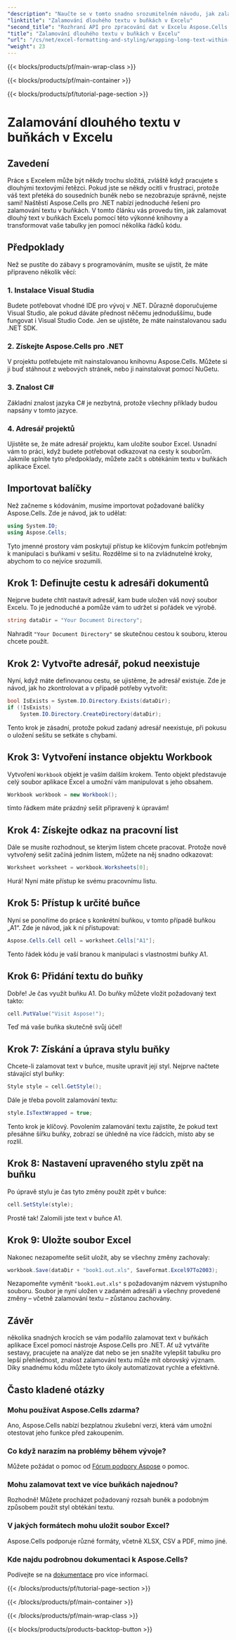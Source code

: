 ```yaml
---
"description": "Naučte se v tomto snadno srozumitelném návodu, jak zalamovat dlouhý text v buňkách aplikace Excel pomocí Aspose.Cells pro .NET. Transformujte své tabulky bez námahy."
"linktitle": "Zalamování dlouhého textu v buňkách v Excelu"
"second_title": "Rozhraní API pro zpracování dat v Excelu Aspose.Cells v .NET"
"title": "Zalamování dlouhého textu v buňkách v Excelu"
"url": "/cs/net/excel-formatting-and-styling/wrapping-long-text-within-cells/"
"weight": 23
---
```


{{< blocks/products/pf/main-wrap-class >}}

{{< blocks/products/pf/main-container >}}

{{< blocks/products/pf/tutorial-page-section >}}

# Zalamování dlouhého textu v buňkách v Excelu

## Zavedení
Práce s Excelem může být někdy trochu složitá, zvláště když pracujete s dlouhými textovými řetězci. Pokud jste se někdy ocitli v frustraci, protože váš text přetéká do sousedních buněk nebo se nezobrazuje správně, nejste sami! Naštěstí Aspose.Cells pro .NET nabízí jednoduché řešení pro zalamování textu v buňkách. V tomto článku vás provedu tím, jak zalamovat dlouhý text v buňkách Excelu pomocí této výkonné knihovny a transformovat vaše tabulky jen pomocí několika řádků kódu. 
## Předpoklady
Než se pustíte do zábavy s programováním, musíte se ujistit, že máte připraveno několik věcí:
### 1. Instalace Visual Studia
Budete potřebovat vhodné IDE pro vývoj v .NET. Důrazně doporučujeme Visual Studio, ale pokud dáváte přednost něčemu jednoduššímu, bude fungovat i Visual Studio Code. Jen se ujistěte, že máte nainstalovanou sadu .NET SDK.
### 2. Získejte Aspose.Cells pro .NET
V projektu potřebujete mít nainstalovanou knihovnu Aspose.Cells. Můžete si ji buď stáhnout z webových stránek, nebo ji nainstalovat pomocí NuGetu.
### 3. Znalost C#
Základní znalost jazyka C# je nezbytná, protože všechny příklady budou napsány v tomto jazyce.
### 4. Adresář projektů
Ujistěte se, že máte adresář projektu, kam uložíte soubor Excel. Usnadní vám to práci, když budete potřebovat odkazovat na cesty k souborům.
Jakmile splníte tyto předpoklady, můžete začít s obtékáním textu v buňkách aplikace Excel.
## Importovat balíčky
Než začneme s kódováním, musíme importovat požadované balíčky Aspose.Cells. Zde je návod, jak to udělat:
```csharp
using System.IO;
using Aspose.Cells;
```
Tyto jmenné prostory vám poskytují přístup ke klíčovým funkcím potřebným k manipulaci s buňkami v sešitu.
Rozdělme si to na zvládnutelné kroky, abychom to co nejvíce srozumili.
## Krok 1: Definujte cestu k adresáři dokumentů
Nejprve budete chtít nastavit adresář, kam bude uložen váš nový soubor Excelu. To je jednoduché a pomůže vám to udržet si pořádek ve výrobě.
```csharp
string dataDir = "Your Document Directory";
```
Nahradit `"Your Document Directory"` se skutečnou cestou k souboru, kterou chcete použít.
## Krok 2: Vytvořte adresář, pokud neexistuje
Nyní, když máte definovanou cestu, se ujistěme, že adresář existuje. Zde je návod, jak ho zkontrolovat a v případě potřeby vytvořit:
```csharp
bool IsExists = System.IO.Directory.Exists(dataDir);
if (!IsExists)
    System.IO.Directory.CreateDirectory(dataDir);
```
Tento krok je zásadní, protože pokud zadaný adresář neexistuje, při pokusu o uložení sešitu se setkáte s chybami.
## Krok 3: Vytvoření instance objektu Workbook
Vytvoření `Workbook` objekt je vaším dalším krokem. Tento objekt představuje celý soubor aplikace Excel a umožní vám manipulovat s jeho obsahem.
```csharp
Workbook workbook = new Workbook();
```
tímto řádkem máte prázdný sešit připravený k úpravám!
## Krok 4: Získejte odkaz na pracovní list
Dále se musíte rozhodnout, se kterým listem chcete pracovat. Protože nově vytvořený sešit začíná jedním listem, můžete na něj snadno odkazovat:
```csharp
Worksheet worksheet = workbook.Worksheets[0];
```
Hurá! Nyní máte přístup ke svému pracovnímu listu.
## Krok 5: Přístup k určité buňce
Nyní se ponoříme do práce s konkrétní buňkou, v tomto případě buňkou „A1“. Zde je návod, jak k ní přistupovat:
```csharp
Aspose.Cells.Cell cell = worksheet.Cells["A1"];
```
Tento řádek kódu je vaší branou k manipulaci s vlastnostmi buňky A1.
## Krok 6: Přidání textu do buňky
Dobře! Je čas využít buňku A1. Do buňky můžete vložit požadovaný text takto:
```csharp
cell.PutValue("Visit Aspose!");
```
Teď má vaše buňka skutečně svůj účel!
## Krok 7: Získání a úprava stylu buňky
Chcete-li zalamovat text v buňce, musíte upravit její styl. Nejprve načtete stávající styl buňky:
```csharp
Style style = cell.GetStyle();
```
Dále je třeba povolit zalamování textu:
```csharp
style.IsTextWrapped = true;
```
Tento krok je klíčový. Povolením zalamování textu zajistíte, že pokud text přesáhne šířku buňky, zobrazí se úhledně na více řádcích, místo aby se rozlil.
## Krok 8: Nastavení upraveného stylu zpět na buňku
Po úpravě stylu je čas tyto změny použít zpět v buňce:
```csharp
cell.SetStyle(style);
```
Prostě tak! Zalomili jste text v buňce A1.
## Krok 9: Uložte soubor Excel
Nakonec nezapomeňte sešit uložit, aby se všechny změny zachovaly:
```csharp
workbook.Save(dataDir + "book1.out.xls", SaveFormat.Excel97To2003);
```
Nezapomeňte vyměnit `"book1.out.xls"` s požadovaným názvem výstupního souboru. Soubor je nyní uložen v zadaném adresáři a všechny provedené změny – včetně zalamování textu – zůstanou zachovány.
## Závěr
několika snadných krocích se vám podařilo zalamovat text v buňkách aplikace Excel pomocí nástroje Aspose.Cells pro .NET. Ať už vytváříte sestavy, pracujete na analýze dat nebo se jen snažíte vylepšit tabulku pro lepší přehlednost, znalost zalamování textu může mít obrovský význam. Díky snadnému kódu můžete tyto úkoly automatizovat rychle a efektivně.
## Často kladené otázky
### Mohu používat Aspose.Cells zdarma?  
Ano, Aspose.Cells nabízí bezplatnou zkušební verzi, která vám umožní otestovat jeho funkce před zakoupením.
### Co když narazím na problémy během vývoje?  
Můžete požádat o pomoc od [Fórum podpory Aspose](https://forum.aspose.com/c/cells/9) o pomoc.
### Mohu zalamovat text ve více buňkách najednou?  
Rozhodně! Můžete procházet požadovaný rozsah buněk a podobným způsobem použít styl obtékání textu.
### V jakých formátech mohu uložit soubor Excel?  
Aspose.Cells podporuje různé formáty, včetně XLSX, CSV a PDF, mimo jiné.
### Kde najdu podrobnou dokumentaci k Aspose.Cells?  
Podívejte se na [dokumentace](https://reference.aspose.com/cells/net/) pro více informací.

{{< /blocks/products/pf/tutorial-page-section >}}

{{< /blocks/products/pf/main-container >}}

{{< /blocks/products/pf/main-wrap-class >}}

{{< blocks/products/products-backtop-button >}}